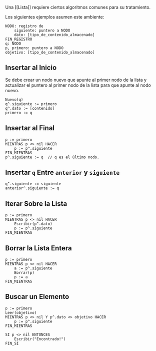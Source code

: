 Una [[Lista]] requiere ciertos algoritmos comunes para su tratamiento.

Los siguientes ejemplos asumen este ambiente:

```
NODO: registro de
	siguiente: puntero a NODO
	dato: [tipo_de_contenido_almacenado]
FIN_REGISTRO
q: NODO
p, primero: puntero a NODO
objetivo: [tipo_de_contenido_almacenado]
```

## Insertar al Inicio

Se debe crear un nodo nuevo que apunte al primer nodo de la lista y actualizar el puntero al primer nodo de la lista para que apunte al nodo nuevo.

```
Nuevo(q)
q^.siguiente := primero
q^.dato := [contenido]
primero := q
```

## Insertar al Final

```
p := primero
MIENTRAS p <> nil HACER
	p := p^.siguiente
FIN_MIENTRAS
p^.siguiente := q  // q es el último nodo.
```

## Insertar `q` Entre `anterior` y `siguiente`

```
q^.siguiente := siguiente
anterior^.siguiente := q
```

## Iterar Sobre la Lista

```
p := primero
MIENTRAS p <> nil HACER
	Escribir(p^.dato)
	p := p^.siguiente
FIN_MIENTRAS
```

## Borrar la Lista Entera

```
p := primero
MIENTRAS p <> nil HACER
	a := p^.siguiente
	Borrar(p)
	p := a
FIN_MIENTRAS
```

## Buscar un Elemento

```
p := primero
Leer(objetivo)
MIENTRAS p <> nil Y p^.dato <> objetivo HACER
	p := p^.siguiente
FIN_MIENTRAS

SI p <> nil ENTONCES
	Escribir("Encontrado!")
FIN_SI
```